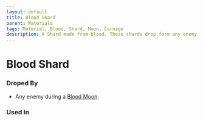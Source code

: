 ```yaml
---
layout: default
title: Blood Shard
parent: Materials
tags: Material, Blood, Shard, Moon, Carnage
description: A Shard made from blood. These shards drop form any enemy during a bloodmoon.
---
```


# Blood Shard

### Droped By
- Any enemy during a [Blood Moon](https://terraria-archive.fandom.com/wiki/Blood_Moon).

### Used In